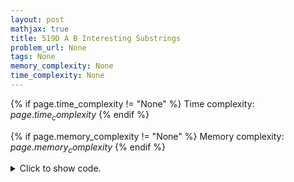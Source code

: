 ```yaml
---
layout: post
mathjax: true
title: 519D A B Interesting Substrings
problem_url: None
tags: None
memory_complexity: None
time_complexity: None
---
```




{% if page.time_complexity != "None" %}
Time complexity: ${{ page.time_complexity }}$
{% endif %}

{% if page.memory_complexity != "None" %}
Memory complexity: ${{ page.memory_complexity }}$
{% endif %}

<details>
<summary>
<p style="display:inline">Click to show code.</p>
</summary>
```cpp
{% raw %}
using namespace std;
using ll = long long;
const int CMAX = 26;
map<ll, ll> m[CMAX + 1];
int x[CMAX + 1];
ll solve(string s)
{
    int n = s.size(), cur;
    ll ans = 0, sum = 0;
    for (int i = 0; i < n; ++i)
    {
        cur = s[i] - 'a';
        ans += m[cur][sum];
        sum += x[cur];
        ++m[cur][sum];
    }
    return ans;
}
int main(void)
{
    string s;
    for (int i = 0; i < CMAX; ++i)
        cin >> x[i];
    cin >> s;
    cout << solve(s) << endl;
    return 0;
}

{% endraw %}
```
</details>

